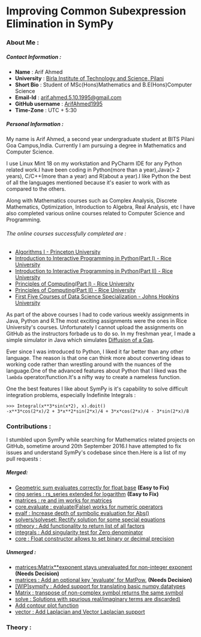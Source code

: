 # Improving Common Subexpression Elimination in SymPy

### About Me :
##### Contact Information :
 - **Name** : Arif Ahmed
 - **University** : [Birla Institute of Technology and Science, Pilani](http://www.bits-pilani.ac.in/)
 - **Short Bio** : Student of MSc(Hons)Mathematics and B.E(Hons)Computer Science
 - **Email-Id** : arif.ahmed.5.10.1995@gmail.com
 - **GitHub username** : [ArifAhmed1995](https://github.com/ArifAhmed1995)
 - **Time-Zone** : UTC + 5:30
##### Personal Information :
My name is Arif Ahmed, a second year undergraduate student at BITS Pilani Goa Campus,India. Currently I am pursuing a degree in Mathematics and Computer Science.

I use Linux Mint 18 on my workstation and PyCharm IDE for any Python related work.I have been coding in Python(more than a year),Java(> 2 years), C/C++(more than a year) and R(about a year).I like Python the best of all the languages mentioned because it's easier to work with as compared to the others.

Along with Mathematics courses such as Complex Analysis, Discrete Mathematics, Optimization, Introduction to Algebra, Real Analysis, etc I have also completed various online courses related to Computer Science and Programming.

###### The online courses successfully completed are :
 - [Algorithms I - Princeton University](https://www.coursera.org/learn/algorithms-part1)
 - [Introduction to Interactive Programming in Python(Part I) - Rice University](https://www.coursera.org/learn/interactive-python-1)
 - [Introduction to Interactive Programming in Python(Part II) - Rice University](https://www.coursera.org/learn/interactive-python-2)
 - [Principles of Computing(Part I) - Rice University](https://www.coursera.org/learn/principles-of-computing-1)
 - [Principles of Computing(Part II) - Rice University](https://www.coursera.org/learn/principles-of-computing-2)
 - [First Five Courses of Data Science Specialization - Johns Hopkins University](https://www.coursera.org/specializations/jhu-data-science)

As part of the above courses I had to code various weekly assignments in Java, Python and R.The most exciting assignments were the ones in Rice University's courses. Unfortunately I cannot upload the assignments on GitHub as the instructors forbade us to do so. In my freshman year, I made a simple simulator in Java which simulates [Diffusion of a Gas](https://github.com/ArifAhmed1995/Mini-Projects/blob/master/Simulation.java).

Ever since I was introduced to Python, I liked it far better than any other language. The reason is that one can think more about converting ideas to working code rather than wrestling around with the nuances of the language.One of the advanced features about Python that I liked was the `lambda` operator/function.It's a nifty way to create a nameless function.

One the best features I like about SymPy is it's capability to solve difficult integration problems, especially Indefinite Integrals :

```
>>> Integral(x**3*sin(x*2), x).doit()
-x**3*cos(2*x)/2 + 3*x**2*sin(2*x)/4 + 3*x*cos(2*x)/4 - 3*sin(2*x)/8
```

### Contributions :
I stumbled upon SymPy while searching for Mathematics related projects on GitHub, sometime around 20th September 2016.I have attempted to fix issues and understand SymPy's codebase since then.Here is a list of my pull requests :

##### Merged:
 - [Geometric sum evaluates correctly for float base](https://github.com/sympy/sympy/pull/11682) **(Easy to Fix)**
 - [ring series : rs_series extended for logarithm](https://github.com/sympy/sympy/pull/12274) **(Easy to Fix)**
 - [matrices : re and im works for matrices](https://github.com/sympy/sympy/pull/11696)
 - [core.evaluate : evaluate(False) works for numeric operators](https://github.com/sympy/sympy/pull/11714)
 - [evalf : Increase depth of symbolic evaluation for Abs()](https://github.com/sympy/sympy/pull/11970)
 - [solvers/solveset: Rectify solution for some special equations](https://github.com/sympy/sympy/pull/12040)
 - [ntheory : Add functionality to return list of all factors](https://github.com/sympy/sympy/pull/12194)
 - [integrals : Add singularity test for Zero denominator](https://github.com/sympy/sympy/pull/12142)
 - [core : Float constructor allows to set binary or decimal precision](https://github.com/sympy/sympy/pull/12227)

##### Unmerged :
 -  [matrices:Matrix**exponent stays unevaluated for non-integer exponent](https://github.com/sympy/sympy/pull/11648) **(Needs Decision)**
 -  [matrices : Add an optional key 'evaluate' for MatPow.](https://github.com/sympy/sympy/pull/11843) **(Needs Decision)**
 -  [[WIP]sympify : Added support for translating basic numpy datatypes](https://github.com/sympy/sympy/pull/11666)
 -  [Matrix : transpose of non-complex symbol returns the same symbol](https://github.com/sympy/sympy/pull/11733)
 -  [solve : Solutions with spurious real/imaginary terms are discarded)](https://github.com/sympy/sympy/pull/11815)
 -  [Add contour plot function](https://github.com/sympy/sympy/pull/12049)
 -  [vector : Add Laplacian and Vector Laplacian support](https://github.com/sympy/sympy/pull/12261)

### Theory :

